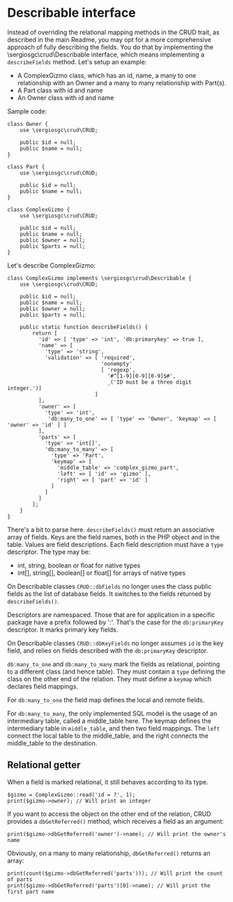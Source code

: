 # Describable interface

Instead of overriding the relational mapping methods in the CRUD trait, as described in the main Readme, you may opt for a more
comprehensive approach of fully describing the fields. You do that by implementing the \sergiosgc\crud\Describable interface, 
which means implementing a `describeFields` method. Let's setup an example: 

* A ComplexGizmo class, which has an id, name, a many to one relationship with an Owner and a many to many relationship with Part(s).
* A Part class with id and name
* An Owner class with id and name

Sample code: 

    class Owner {
        use \sergiosgc\crud\CRUD;
    
        public $id = null;
        public $name = null;
    }
    
    class Part {
        use \sergiosgc\crud\CRUD;
    
        public $id = null;
        public $name = null;
    }

    class ComplexGizmo {
        use \sergiosgc\crud\CRUD;
    
        public $id = null;
        public $name = null;
        public $owner = null;
        public $parts = null;
    }
    
Let's describe ComplexGizmo:

    class ComplexGizmo implements \sergiosgc\crud\Describable {
        use \sergiosgc\crud\CRUD;
    
        public $id = null;
        public $name = null;
        public $owner = null;
        public $parts = null;
        
        public static function describeFields() {
            return [
              'id' => [ 'type' => 'int', 'db:primarykey' => true ],
              'name' => [ 
                'type' => 'string', 
                'validation' => [ 'required', 
                                  'nonempty' 
                                  [ 'regexp', 
                                    '#^[1-9][0-9][0-9]$#', 
                                    _('ID must be a three digit integer.')]
                                ]
              ],
              'owner' => [
                'type' => 'int',
                 'db:many_to_one' => [ 'type' => 'Owner', 'keymap' => [ 'owner' => 'id' ] ]
              ],
              'parts' => [
                'type' => 'int[]',
                'db:many_to_many' => [
                  'type' => 'Part',
                  'keymap' => [
                    'middle_table' => 'complex_gizmo_part',
                    'left' => [ 'id' => 'gizmo' ],
                    'right' => [ 'part' => 'id' ]
                  ]
                ]
              ]
            ];
        }
    }
    
There's a bit to parse here. `describeFields()` must return an associative array of fields. Keys are the field names, both in
the PHP object and in the table. Values are field descriptions. Each field description must have a `type` descriptor. The type
may be:
* int, string, boolean or float for native types
* int[], string[], boolean[] or float[] for arrays of native types

On Describable classes `CRUD::dbFields` no longer uses the class public fields as the list of database fields. It switches to the fields returned by
`describeFields()`.

Descriptors are namespaced. Those that are for application in a specific package have a prefix followed by ':'. That's the case 
for the `db:primaryKey` descriptor. It marks primary key fields. 

On Describable classes `CRUD::dbKeyFields` no longer assumes `id` is the key field, and relies on fields described with the `db:primaryKey` descriptor.

`db:many_to_one` and `db:many_to_many` mark the fields as relational, pointing to a different class (and hence table). They must
contain a `type` defining the class on the other end of the relation. They must define a `keymap` which declares field mappings.

For `db:many_to_one` the field map defines the local and remote fields.

For `db:many_to_many`, the only implemented SQL model is the usage of an intermediary table, called a middle_table here. 
The keymap defines the intermediary table in `middle_table`, and then two field mappings. The `left` connect the local table 
to the middle_table, and the right connects the middle_table to the destination.

## Relational getter

When a field is marked relational, it still behaves according to its type. 

    $gizmo = ComplexGizmo::read('id = ?', 1);
    print($gizmo->owner); // Will print an integer
    
If you want to access the object on the other end of the relation, CRUD provides a `dbGetReferred()` method, which receives a 
field as an argument:

    print($gizmo->dbGetReferred('owner')->name); // Will print the owner's name
    
Obviously, on a many to many relationship, `dbGetReferred()` returns an array:

    print(count($gizmo->dbGetReferred('parts'))); // Will print the count of parts
    print($gizmo->dbGetReferred('parts')[0]->name); // Will print the first part name




